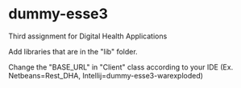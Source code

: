 # dummy-esse3
Third assignment for Digital Health Applications

Add libraries that are in the "lib" folder.

Change the "BASE_URL" in "Client" class according to your IDE (Ex. Netbeans=Rest_DHA, Intellij=dummy-esse3-warexploded)